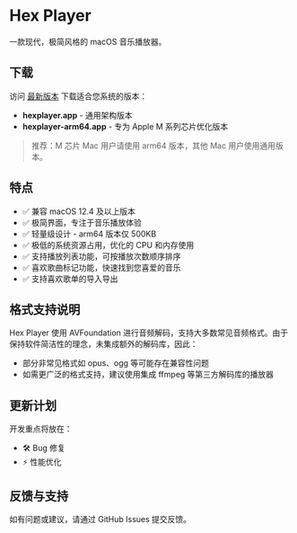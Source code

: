 # Hex Player

一款现代，极简风格的 macOS 音乐播放器。

## 下载

访问 [最新版本](https://github.com/ahxj/hexplayer/releases/latest) 下载适合您系统的版本：

- **hexplayer.app** - 通用架构版本
- **hexplayer-arm64.app** - 专为 Apple M 系列芯片优化版本

> 推荐：M 芯片 Mac 用户请使用 arm64 版本，其他 Mac 用户使用通用版本。

## 特点

- ✅ 兼容 macOS 12.4 及以上版本
- ✅ 极简界面，专注于音乐播放体验
- ✅ 轻量级设计 - arm64 版本仅 500KB
- ✅ 极低的系统资源占用，优化的 CPU 和内存使用
- ✅ 支持播放列表功能，可按播放次数顺序排序
- ✅ 喜欢歌曲标记功能，快速找到您喜爱的音乐
- ✅ 支持喜欢歌单的导入导出

## 格式支持说明

Hex Player 使用 AVFoundation 进行音频解码，支持大多数常见音频格式。由于保持软件简洁性的理念，未集成额外的解码库，因此：

- 部分非常见格式如 opus、ogg 等可能存在兼容性问题
- 如需更广泛的格式支持，建议使用集成 ffmpeg 等第三方解码库的播放器

## 更新计划

开发重点将放在：
- 🛠️ Bug 修复
- ⚡ 性能优化

## 反馈与支持

如有问题或建议，请通过 GitHub Issues 提交反馈。